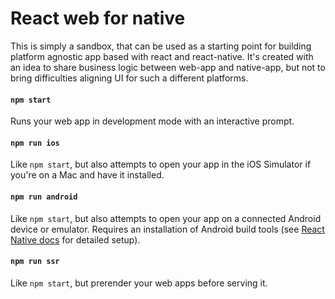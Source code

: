 # React web for native

This is simply a sandbox, that can be used as a starting point for building platform agnostic app based with react and react-native. It's created with an idea to share business logic between web-app and native-app, but not to bring difficulties aligning UI for such a different platforms.

#### `npm start`

Runs your web app in development mode with an interactive prompt.


#### `npm run ios`

Like `npm start`, but also attempts to open your app in the iOS Simulator if you're on a Mac and have it installed.

#### `npm run android`

Like `npm start`, but also attempts to open your app on a connected Android device or emulator. Requires an installation of Android build tools (see [React Native docs](https://facebook.github.io/react-native/docs/getting-started.html) for detailed setup).


#### `npm run ssr`

Like `npm start`, but prerender your web apps before serving it.
